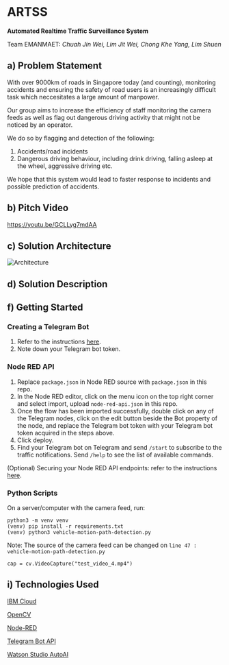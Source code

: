# ARTSS
**Automated Realtime Traffic Surveillance System**

Team EMANMAET: *Chuah Jin Wei, Lim Jit Wei, Chong Khe Yang, Lim Shuen*

## a) Problem Statement
With over 9000km of roads in Singapore today (and counting), monitoring accidents and ensuring the safety of road users is an increasingly difficult task which neccesitates a large amount of manpower.

Our group aims to increase the efficiency of staff monitoring the camera feeds as well as flag out dangerous driving activity that might not be noticed by an operator. 

We do so by flagging and detection of the following:
1. Accidents/road incidents
2. Dangerous driving behaviour, including drink driving, falling asleep at the wheel, aggressive driving etc.

We hope that this system would lead to faster response to incidents and possible prediction of accidents.

## b) Pitch Video
https://youtu.be/GCLLyg7mdAA

## c) Solution Architecture
![Architecture](https://github.com/jitwei98/Emanmaet-ARTSS_SCDFXIBM/blob/master/solution-architecture.png)

## d) Solution Description

## f) Getting Started

### Creating a Telegram Bot ###
1. Refer to the instructions [here](https://core.telegram.org/bots#3-how-do-i-create-a-bot).
1. Note down your Telegram bot token.


### Node RED API ###
1. Replace `package.json` in Node RED source with `package.json` in this repo.
1. In the Node RED editor, click on the menu icon on the top right corner and select import, upload `node-red-api.json` in this repo.
1. Once the flow has been imported successfully, double click on any of the Telegram nodes, click on the edit button beside the Bot property of the node, and replace the Telegram bot token with your Telegram bot token acquired in the steps above.
1. Click deploy.
1. Find your Telegram bot on Telegram and send `/start` to subscribe to the traffic notifications. Send `/help` to see the list of available commands.

(Optional) Securing your Node RED API endpoints: refer to the instructions [here](https://nodered.org/docs/user-guide/runtime/securing-node-red#http-node-security).

### Python Scripts ###
On a server/computer with the camera feed, run:
```
python3 -m venv venv
(venv) pip install -r requirements.txt
(venv) python3 vehicle-motion-path-detection.py
```

Note: 
The source of the camera feed can be changed on `line 47 : vehicle-motion-path-detection.py`
```
cap = cv.VideoCapture("test_video_4.mp4")
```

## i) Technologies Used
[IBM Cloud](https://www.ibm.com/sg-en/cloud)

[OpenCV](http://opencv.org/)

[Node-RED](https://nodered.org/)

[Telegram Bot API](https://core.telegram.org/bots/api)

[Watson Studio AutoAI](https://www.ibm.com/sg-en/cloud/watson-studio/autoai)
